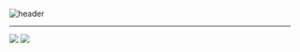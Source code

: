 ![header](https://capsule-render.vercel.app/api?type=venom&height=300&color=gradient&text=I'm%20just...%20just%20a%20developer.&fontSize=35&fontColor=f08080)

---
<div>
  <span><img src="https://github-readme-stats.vercel.app/api?username=Doneformee"></span>
  <span><img src="https://github-readme-stats.vercel.app/api/top-langs/?username=Doneformee&layout=compact"></span>
</div>

